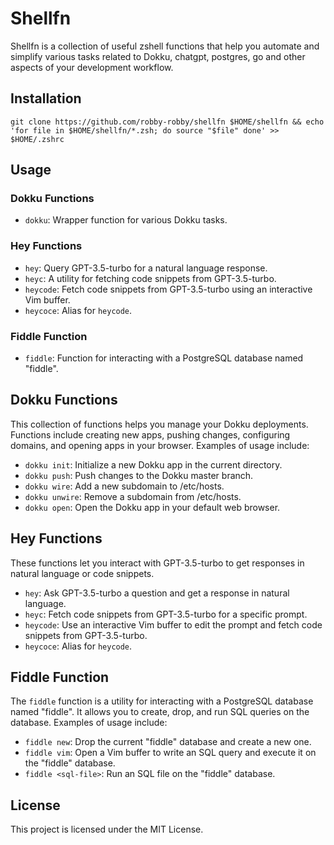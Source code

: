 # Shellfn

Shellfn is a collection of useful zshell functions that help you automate and simplify various tasks related to Dokku, chatgpt, postgres, go and other aspects of your development workflow.

## Installation

`git clone https://github.com/robby-robby/shellfn $HOME/shellfn && echo 'for file in $HOME/shellfn/*.zsh; do source "$file" done' >> $HOME/.zshrc`

## Usage

### Dokku Functions

- `dokku`: Wrapper function for various Dokku tasks.

### Hey Functions

- `hey`: Query GPT-3.5-turbo for a natural language response.
- `heyc`: A utility for fetching code snippets from GPT-3.5-turbo.
- `heycode`: Fetch code snippets from GPT-3.5-turbo using an interactive Vim buffer.
- `heycoce`: Alias for `heycode`.

### Fiddle Function

- `fiddle`: Function for interacting with a PostgreSQL database named "fiddle".

## Dokku Functions

This collection of functions helps you manage your Dokku deployments. Functions include creating new apps, pushing changes, configuring domains, and opening apps in your browser. Examples of usage include:

- `dokku init`: Initialize a new Dokku app in the current directory.
- `dokku push`: Push changes to the Dokku master branch.
- `dokku wire`: Add a new subdomain to /etc/hosts.
- `dokku unwire`: Remove a subdomain from /etc/hosts.
- `dokku open`: Open the Dokku app in your default web browser.

## Hey Functions

These functions let you interact with GPT-3.5-turbo to get responses in natural language or code snippets.

- `hey`: Ask GPT-3.5-turbo a question and get a response in natural language.
- `heyc`: Fetch code snippets from GPT-3.5-turbo for a specific prompt.
- `heycode`: Use an interactive Vim buffer to edit the prompt and fetch code snippets from GPT-3.5-turbo.
- `heycoce`: Alias for `heycode`.

## Fiddle Function

The `fiddle` function is a utility for interacting with a PostgreSQL database named "fiddle". It allows you to create, drop, and run SQL queries on the database. Examples of usage include:

- `fiddle new`: Drop the current "fiddle" database and create a new one.
- `fiddle vim`: Open a Vim buffer to write an SQL query and execute it on the "fiddle" database.
- `fiddle <sql-file>`: Run an SQL file on the "fiddle" database.

## License

This project is licensed under the MIT License.
